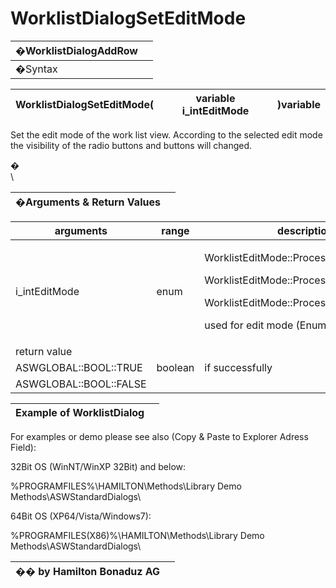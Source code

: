 # WorklistDialogSetEditMode

| �WorklistDialogAddRow |   |
| --------------------- | - |
| �Syntax               |   |

| WorklistDialogSetEditMode( | variable i\_intEditMode | )variable |
| -------------------------- | ----------------------- | --------- |

Set the edit mode of the work list view. According to the selected edit mode the visibility of the radio buttons and buttons will changed.

�\
\


| �Arguments & Return Values |   |
| -------------------------- | - |

| arguments              | range   | description                                                                                                                                                          |
| ---------------------- | ------- | -------------------------------------------------------------------------------------------------------------------------------------------------------------------- |
| i\_intEditMode         | enum    | <p>WorklistEditMode::ProcessExcludeRemove</p><p>WorklistEditMode::ProcessExclude</p><p>WorklistEditMode::ProcessRemove</p><p>used for edit mode (Enumerations R)</p> |
| return value           |         |                                                                                                                                                                      |
| ASWGLOBAL::BOOL::TRUE  | boolean | if successfully                                                                                                                                                      |
| ASWGLOBAL::BOOL::FALSE |         |                                                                                                                                                                      |

| Example of WorklistDialog |   |
| ------------------------- | - |

For examples or demo please see also (Copy & Paste to Explorer Adress Field):

32Bit OS (WinNT/WinXP 32Bit) and below:

%PROGRAMFILES%\HAMILTON\Methods\Library Demo Methods\ASWStandardDialogs\\

64Bit OS (XP64/Vista/Windows7):

%PROGRAMFILES(X86)%\HAMILTON\Methods\Library Demo Methods\ASWStandardDialogs\\

| �� by Hamilton Bonaduz AG |   |
| ------------------------- | - |
